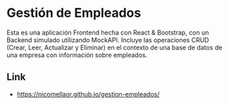 # Gestión de Empleados

Esta es una aplicación Frontend hecha con React & Bootstrap, con un Backend simulado utilizando MockAPI. Incluye las operaciones CRUD (Crear, Leer, Actualizar y Eliminar) en el contexto de una base de datos de una empresa con información sobre empleados.

## Link
- https://nicomellaor.github.io/gestion-empleados/
